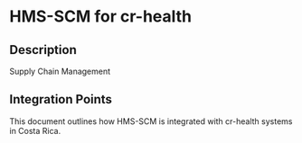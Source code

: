 # HMS-SCM for cr-health

## Description

Supply Chain Management

## Integration Points

This document outlines how HMS-SCM is integrated with cr-health systems in Costa Rica.
